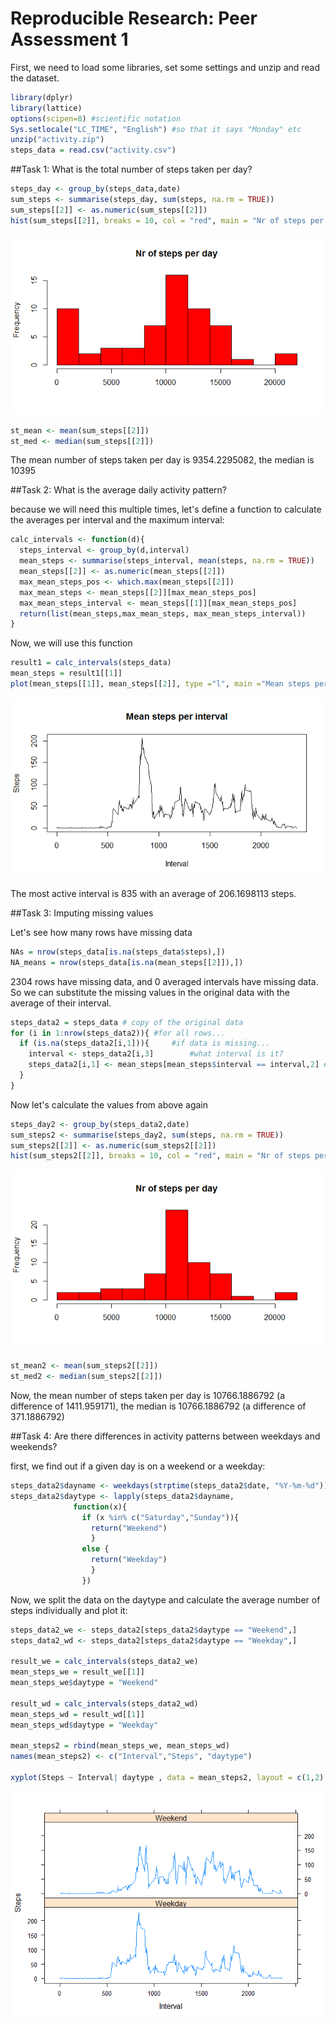 # Reproducible Research: Peer Assessment 1

First, we need to load some libraries, set some settings and unzip and read the dataset.


```r
library(dplyr)
library(lattice)
options(scipen=8) #scientific notation
Sys.setlocale("LC_TIME", "English") #so that it says "Monday" etc 
unzip("activity.zip")
steps_data = read.csv("activity.csv")
```

##Task 1: What is the total number of steps taken per day?


```r
steps_day <- group_by(steps_data,date)
sum_steps <- summarise(steps_day, sum(steps, na.rm = TRUE))
sum_steps[[2]] <- as.numeric(sum_steps[[2]])
hist(sum_steps[[2]], breaks = 10, col = "red", main = "Nr of steps per day", xlab = "")
```

![](./PA1_template_files/figure-html/unnamed-chunk-2-1.png) 

```r
st_mean <- mean(sum_steps[[2]])
st_med <- median(sum_steps[[2]])
```

The mean number of steps taken per day is 9354.2295082, the median is 10395

##Task 2: What is the average daily activity pattern?

because we will need this multiple times, let's define a function to calculate the averages per interval and the maximum interval:


```r
calc_intervals <- function(d){
  steps_interval <- group_by(d,interval)
  mean_steps <- summarise(steps_interval, mean(steps, na.rm = TRUE))
  mean_steps[[2]] <- as.numeric(mean_steps[[2]])
  max_mean_steps_pos <- which.max(mean_steps[[2]])
  max_mean_steps <- mean_steps[[2]][max_mean_steps_pos]
  max_mean_steps_interval <- mean_steps[[1]][max_mean_steps_pos]
  return(list(mean_steps,max_mean_steps, max_mean_steps_interval))
}
```

Now, we will use this function


```r
result1 = calc_intervals(steps_data)
mean_steps = result1[[1]]
plot(mean_steps[[1]], mean_steps[[2]], type ="l", main ="Mean steps per interval", xlab = "Interval", ylab ="Steps")
```

![](./PA1_template_files/figure-html/unnamed-chunk-4-1.png) 

The most active interval is 835 with an average of 206.1698113 steps.

##Task 3: Imputing missing values

Let's see how many rows have missing data

```r
NAs = nrow(steps_data[is.na(steps_data$steps),])
NA_means = nrow(steps_data[is.na(mean_steps[[2]]),])
```

2304 rows have missing data, and 0 averaged intervals have missing data. So we can substitute the missing values in the original data with the average of their interval.


```r
steps_data2 = steps_data # copy of the original data
for (i in 1:nrow(steps_data2)){ #for all rows...
  if (is.na(steps_data2[i,1])){     #if data is missing...
    interval <- steps_data2[i,3]        #what interval is it?
    steps_data2[i,1] <- mean_steps[mean_steps$interval == interval,2] #substitute NA with the mean from that interval
  }
}
```

Now let's calculate the values from above again


```r
steps_day2 <- group_by(steps_data2,date)
sum_steps2 <- summarise(steps_day2, sum(steps, na.rm = TRUE))
sum_steps2[[2]] <- as.numeric(sum_steps2[[2]])
hist(sum_steps2[[2]], breaks = 10, col = "red", main = "Nr of steps per day", xlab = "")
```

![](./PA1_template_files/figure-html/unnamed-chunk-7-1.png) 

```r
st_mean2 <- mean(sum_steps2[[2]])
st_med2 <- median(sum_steps2[[2]])
```

Now, the mean number of steps taken per day is 10766.1886792 (a difference of 1411.959171), the median is 10766.1886792 (a difference of 371.1886792)

##Task 4: Are there differences in activity patterns between weekdays and weekends?

first, we find out if a given day is on a weekend or a weekday:

```r
steps_data2$dayname <- weekdays(strptime(steps_data2$date, "%Y-%m-%d"))
steps_data2$daytype <- lapply(steps_data2$dayname, 
              function(x){                   
                if (x %in% c("Saturday","Sunday")){
                  return("Weekend")
                  }
                else {
                  return("Weekday")
                  }
                })
```

Now, we split the data on the daytype and calculate the average number of steps individually and plot it:

```r
steps_data2_we <- steps_data2[steps_data2$daytype == "Weekend",]
steps_data2_wd <- steps_data2[steps_data2$daytype == "Weekday",]

result_we = calc_intervals(steps_data2_we)
mean_steps_we = result_we[[1]]
mean_steps_we$daytype = "Weekend"

result_wd = calc_intervals(steps_data2_wd)
mean_steps_wd = result_wd[[1]]
mean_steps_wd$daytype = "Weekday"

mean_steps2 = rbind(mean_steps_we, mean_steps_wd)
names(mean_steps2) <- c("Interval","Steps", "daytype")

xyplot(Steps ~ Interval| daytype , data = mean_steps2, layout = c(1,2), type="l")
```

![](./PA1_template_files/figure-html/unnamed-chunk-9-1.png) 
